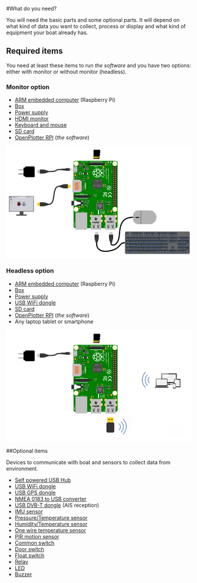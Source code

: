 #What do you need?

You will need the basic parts and some optional parts. It will depend on what kind of data you want to collect, process or display and what kind of equipment your boat already has.

## Required items

You need at least these items to run *the software* and you have two options: either with monitor or without monitor (headless).

### Monitor option

* [ARM embedded computer](arm_computer.md) (Raspberry Pi)
* [Box](box.md)
* [Power supply](power_supply.md)
* [HDMI monitor](monitor.md)
* [Keyboard and mouse](keyboard.md)
* [SD card](sd_card.md)
* [OpenPlotter RPI](software.md) (*the software*)

![](start.png)

### Headless option

* [ARM embedded computer](arm_computer.md) (Raspberry Pi)
* [Box](box.md)
* [Power supply](power_supply.md)
* [USB WiFi dongle](wifi_dongle.md)
* [SD card](sd_card.md)
* [OpenPlotter RPI](software.md) (*the software*)
* Any laptop tablet or smartphone

![](start2.png)

##Optional items

Devices to communicate with boat and sensors to collect data from environment.

* [Self powered USB Hub](hub.md)
* [USB WiFi dongle](wifi_dongle.md)
* [USB GPS dongle](gps_dongle.md)
* [NMEA 0183 to USB converter](nmea_converter.md)
* [USB DVB-T dongle](dvb-t_dongle.md) (AIS reception)
* [IMU sensor](imu_sensor.md)
* [Pressure/Temperature sensor](pressure_sensor.md)
* [Humidity/Temperature sensor](humidity_sensor.md)
* [One wire temperature sensor](1w_temp_sensor.md)
* [PIR motion sensor](motion.md)
* [Common switch](common_sw.md)
* [Door switch](door_sw.md)
* [Float switch](float_sw.md)
* [Relay](relay.md)
* [LED](led.md)
* [Buzzer](buzzer.md)